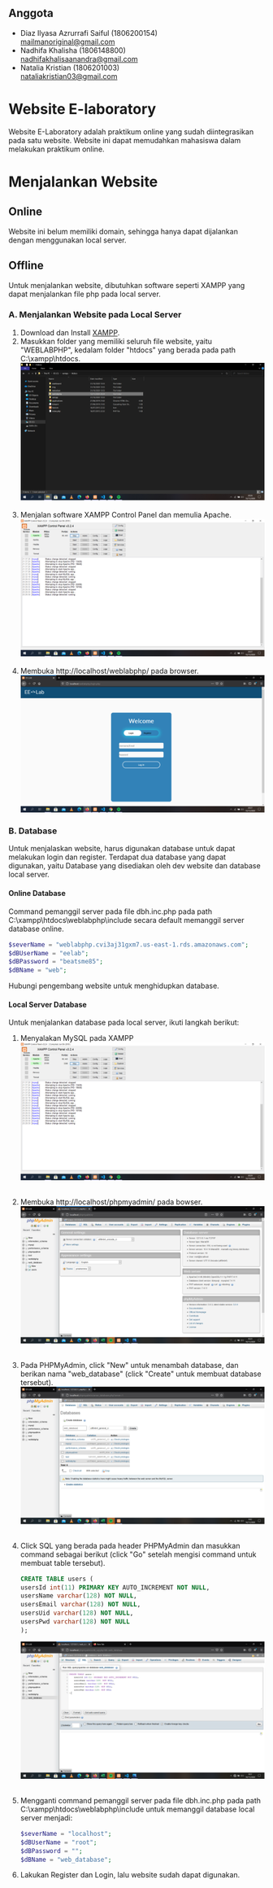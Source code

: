 ## Anggota
* Diaz Ilyasa Azrurrafi Saiful (1806200154) \
mailmanoriginal@gmail.com
* Nadhifa Khalisha (1806148800) \
nadhifakhalisaanandra@gmail.com
* Natalia Kristian (1806201003) \
nataliakristian03@gmail.com

# Website E-laboratory
Website E-Laboratory adalah praktikum online yang sudah diintegrasikan pada satu website.
Website ini dapat memudahkan mahasiswa dalam melakukan praktikum online.

# Menjalankan Website
## Online
Website ini belum memiliki domain, sehingga hanya dapat dijalankan dengan menggunakan local server.

## Offline
Untuk menjalankan website, dibutuhkan software seperti XAMPP yang dapat menjalankan file php pada local server.

### A. Menjalankan Website pada Local Server
1. Download dan Install [XAMPP](https://www.apachefriends.org/index.html).
&nbsp;
2. Masukkan folder yang memiliki seluruh file website, yaitu "WEBLABPHP", kedalam folder "htdocs" yang berada pada path C:\xampp\htdocs.
![](md_img/put_folder.png)
&nbsp;
3. Menjalan software XAMPP Control Panel dan memulia Apache.
![](md_img/apache_start.png)
&nbsp;
4. Membuka http://localhost/weblabphp/ pada browser.
![](md_img/open_web.png)

### B. Database
Untuk menjalaskan website, harus digunakan database untuk dapat melakukan login dan register. Terdapat dua database yang dapat digunakan, yaitu Database yang disediakan oleh dev website dan database local server.
#### Online Database
Command pemanggil server pada file dbh.inc.php pada path C:\xampp\htdocs\weblabphp\include secara default memanggil server database online.
```php
$severName = "weblabphp.cvi3aj31gxm7.us-east-1.rds.amazonaws.com";
$dBUserName = "eelab";
$dBPassword = "beatsme85";
$dBName = "web";
```
Hubungi pengembang website untuk menghidupkan database.

#### Local Server Database
Untuk menjalankan database pada local server, ikuti langkah berikut:
1. Menyalakan MySQL pada XAMPP
![](md_img/sql_start.png)
&nbsp;
2. Membuka http://localhost/phpmyadmin/ pada bowser.
![](md_img/php_myadmin.png)
&nbsp;
3. Pada PHPMyAdmin, click "New" untuk menambah database, dan berikan nama "web_database" (click "Create" untuk membuat database tersebut).
![](md_img/new_database.png)
&nbsp;
4. Click SQL yang berada pada header PHPMyAdmin dan masukkan command sebagai berikut (click "Go" setelah mengisi command untuk membuat table tersebut).
     ```sql
     CREATE TABLE users (
	usersId int(11) PRIMARY KEY AUTO_INCREMENT NOT NULL,
    usersName varchar(128) NOT NULL,
    usersEmail varchar(128) NOT NULL,
    usersUid varchar(128) NOT NULL,
    usersPwd varchar(128) NOT NULL
     );
     ```
     ![](md_img/new_tables.png)
&nbsp;
5. Mengganti command pemanggil server pada file dbh.inc.php pada path C:\xampp\htdocs\weblabphp\include untuk memanggil database local server menjadi:
     ```php
     $severName = "localhost";     
     $dBUserName = "root";        
     $dBPassword = "";         
     $dBName = "web_database"; 
     ```

6. Lakukan Register dan Login, lalu website sudah dapat digunakan.
